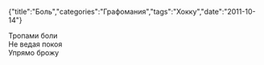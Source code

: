 {"title":"Боль","categories":"Графомания","tags":"Хокку","date":"2011-10-14"}

Тропами боли  
Не ведая покоя  
Упрямо брожу
